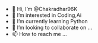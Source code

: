 - 👋 Hi, I’m @Chakradhar96K
- 👀 I’m interested in Coding,Ai
- 🌱 I’m currently learning Python 
- 💞️ I’m looking to collaborate on ...
- 📫 How to reach me ...

<!---
Chakradhar96K/Chakradhar96K is a ✨ special ✨ repository because its `README.md` (this file) appears on your GitHub profile.
You can click the Preview link to take a look at your changes.
--->
